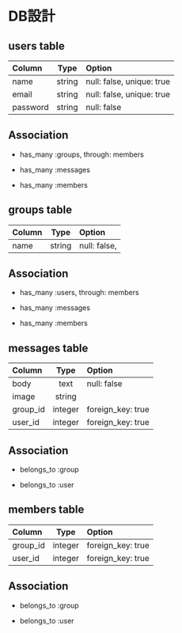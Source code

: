# DB設計

## users table

|  Column   |  Type   |              Option                    |
|:----------|:-------:|:---------------------------------------|
| name      | string  | null: false, unique: true              |
| email     | string  | null: false, unique: true              |
| password  | string  | null: false                            |

## Association

* has_many :groups, through: members

* has_many :messages

* has_many :members

## groups table

|  Column   |  Type   |              Option                    |
|:----------|:-------:|:---------------------------------------|
| name      | string  | null: false,                           |

## Association

* has_many :users, through: members

* has_many :messages

* has_many :members

## messages table

|  Column   |  Type   |              Option                    |
|:----------|:-------:|:---------------------------------------|
| body      | text    | null: false                            |
| image     | string  |                                        |
| group_id  | integer | foreign_key: true                      |
| user_id   | integer | foreign_key: true                      |

## Association

* belongs_to :group

* belongs_to :user

## members table

|  Column   |  Type   |              Option                    |
|:----------|:-------:|:---------------------------------------|
| group_id  | integer | foreign_key: true                      |
| user_id   | integer | foreign_key: true                      |

## Association

* belongs_to :group

* belongs_to :user
